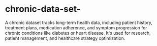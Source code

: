 # chronic-data-set-
A chronic dataset tracks long-term health data, including patient history, treatment plans, medication adherence, and symptom progression for chronic conditions like diabetes or heart disease. It's used for research, patient management, and healthcare strategy optimization.
